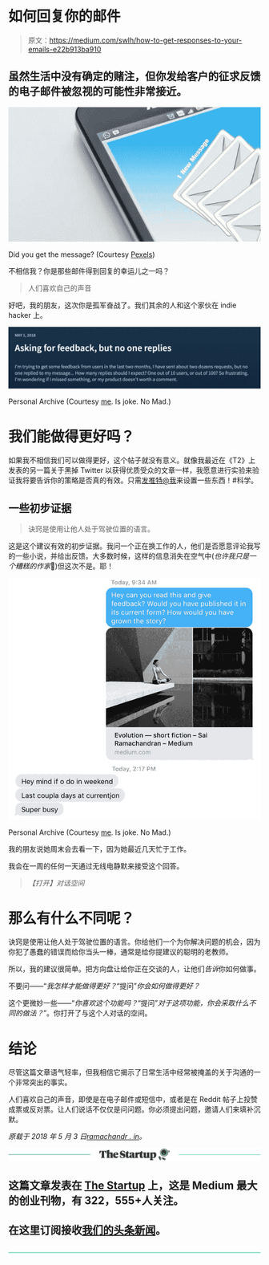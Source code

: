 # 如何回复你的邮件

> 原文：<https://medium.com/swlh/how-to-get-responses-to-your-emails-e22b913ba910>

## 虽然生活中没有确定的赌注，但你发给客户的征求反馈的电子邮件被忽视的可能性非常接近。

![](img/e17edc67394e037418413f8d923adfc2.png)

Did you get the message? (Courtesy [Pexels](https://www.pexels.com/photo/business-communication-computer-connection-261706/))

不相信我？你是那些邮件得到回复的幸运儿之一吗？

> 人们喜欢自己的声音

好吧，我的朋友，这次你是孤军奋战了。我们其余的人和这个家伙在 indie hacker 上。

![](img/5bf933668df0a6fd2b4d7a3783111867.png)

Personal Archive (Courtesy [me](/@ssr233). Is joke. No Mad.)

# 我们能做得更好吗？

如果我不相信我们可以做得更好，这个帖子就没有意义。就像我最近在《T2》上发表的另一篇关于黑掉 Twitter 以获得优质受众的文章一样，我愿意进行实验来验证我将要告诉你的策略是否真的有效。只需[发推特@我](https://twitter.com/psilive)来设置一些东西！#科学。

## 一些初步证据

> 诀窍是使用让他人处于驾驶位置的语言。

这是这个建议有效的初步证据。我问一个正在换工作的人，他们是否愿意评论我写的一些小说，并给出反馈。大多数时候，这样的信息消失在空气中(*也许我只是一个糟糕的作家*🤔)但这次不是。耶！

![](img/54950b72c3b3fb3192e719cbc51fb70a.png)

Personal Archive (Courtesy [me](/@ssr233). Is joke. No Mad.)

我的朋友说她周末会去看一下，因为她最近几天忙于工作。

我会在一周的任何一天通过无线电静默来接受这个回答。

> *【打开】对话空间*

# 那么有什么不同呢？

诀窍是使用让他人处于驾驶位置的语言。你给他们一个为你解决问题的机会，因为你犯了愚蠢的错误而给你当头一棒，通常是给你提建议的聪明的老教师。

所以，我的建议很简单。把方向盘让给你正在交谈的人，让他们*告诉*你如何做事。

不要问——“*我怎样才能做得更好？*“提问”*你会如何做得更好？*

这个更微妙一些——“*你喜欢这个功能吗？*“提问”*对于这项功能，你会采取什么不同的做法？*”。你打开了与这个人对话的空间。

# 结论

尽管这篇文章语气轻率，但我相信它揭示了日常生活中经常被掩盖的关于沟通的一个非常突出的事实。

人们喜欢自己的声音，即使是在电子邮件或短信中，或者是在 Reddit 帖子上投赞成票或反对票。让人们说话不仅仅是问问题。你必须提出问题，邀请人们来填补沉默。

*原载于 2018 年 5 月 3 日*[*ramachandr . in*](https://ramachandr.in/2018/05/03/how-to-ask-to-get-a-response/)*。*

[![](img/308a8d84fb9b2fab43d66c117fcc4bb4.png)](https://medium.com/swlh)

## 这篇文章发表在 [The Startup](https://medium.com/swlh) 上，这是 Medium 最大的创业刊物，有 322，555+人关注。

## 在这里订阅接收[我们的头条新闻](http://growthsupply.com/the-startup-newsletter/)。

[![](img/b0164736ea17a63403e660de5dedf91a.png)](https://medium.com/swlh)